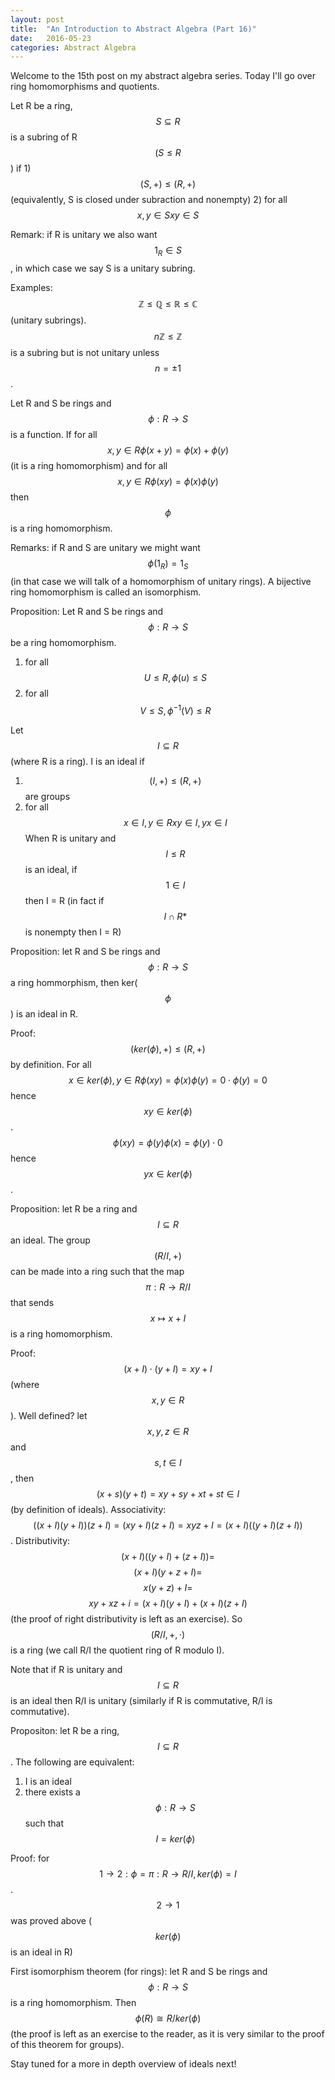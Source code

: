 ```yaml
---
layout: post
title:  "An Introduction to Abstract Algebra (Part 16)"
date:   2016-05-23
categories: Abstract Algebra
---
```


Welcome to the 15th post on my abstract algebra series. Today I'll go over ring homomorphisms and quotients.

Let R be a ring, $$S \subseteq R$$ is a subring of R $$(S \leq R$$) if 1) $$(S, +) \leq (R, +)$$ (equivalently, S is closed under subraction and nonempty)
2) for all $$x, y \in S xy \in S$$

Remark: if R is unitary we also want $$1_R \in S$$, in which case we say S is a unitary subring.

Examples: $$\mathbb{Z} \leq \mathbb{Q} \leq \mathbb{R} \leq \mathbb{C}$$ (unitary subrings).
$$n\mathbb{Z} \leq \mathbb{Z}$$ is a subring but is not unitary unless $$n = \pm 1$$.

Let R and S be rings and $$\phi : R \rightarrow S$$ is a function. If for all $$x, y \in R \phi(x+y) = \phi(x) + \phi(y)$$ (it is a ring homomorphism) and for all $$x, y \in R \phi(xy) = \phi(x)\phi(y)$$ then $$\phi$$ is a ring homomorphism.

Remarks: if R and S are unitary we might want $$\phi(1_R) = 1_S$$ (in that case we will talk of a homomorphism of unitary rings). A bijective ring homomorphism is called an isomorphism.

Proposition: Let R and S be rings and $$\phi: R \rightarrow S$$ be a ring homomorphism.
1) for all $$U \leq R, \phi(u) \leq S$$
2) for all $$V \leq S, \phi^{-1}(V) \leq R$$

Let $$I \subseteq R$$ (where R is a ring). I is an ideal if
1) $$(I, +) \leq (R, +)$$ are groups
2) for all $$x \in I, y \in R xy \in I, yx \in I$$
When R is unitary and $$I \leq R$$ is an ideal, if $$1 \in I$$ then I = R (in fact if $$I \cap R*$$ is nonempty then I = R)

Proposition: let R and S be rings and $$\phi : R \rightarrow S$$ a ring hommorphism, then ker($$\phi$$) is an ideal in R.

Proof: $$(ker(\phi), +) \leq (R,+)$$ by definition.
For all $$x \in ker(\phi), y \in R \phi(xy) = \phi(x)\phi(y) = 0 \cdot \phi(y) = 0$$ hence $$xy \in ker(\phi)$$. $$\phi(xy) = \phi(y)\phi(x) = \phi(y)\cdot 0$$ hence $$yx \in ker(\phi)$$.

Proposition: let R be a ring and $$I \subseteq R$$ an ideal. The group $$(R/I, +)$$ can be made into a ring such that the map $$\pi : R \rightarrow R/I$$ that sends $$x \mapsto x+I$$ is a ring homomorphism.

Proof: $$(x+I) \cdot (y+I) = xy + I$$ (where $$x,y \in R$$). Well defined? let $$x, y, z \in R$$ and $$s, t \in I$$, then $$(x+s)(y+t) = xy + sy + xt + st \in I$$ (by definition of ideals).
Associativity: $$((x+I)(y+I))(z+I) = (xy+I)(z+I) = xyz+I = (x+I)((y+I)(z+I))$$ .
Distributivity: $$(x+I)((y+I)+(z+I)) = $$ $$(x+I)(y+z+I) = $$ $$x(y+z)+I = $$ $$xy+xz+i = (x+I)(y+I)+(x+I)(z+I)$$ (the proof of right distributivity is left as an exercise).
So $$(R/I, +, \cdot)$$ is a ring (we call R/I the quotient ring of R modulo I).

Note that if R is unitary and $$I \subseteq R$$ is an ideal then R/I is unitary (similarly if R is commutative, R/I is commutative).

Propositon: let R be a ring, $$I \subseteq R$$. The following are equivalent:
1) I is an ideal
2) there exists a $$\phi: R \rightarrow S$$ such that $$I = ker(\phi)$$

Proof: for $$ 1 \rightarrow 2: \phi = \pi: R \rightarrow R/I, ker(\phi) = I$$.
$$2 \rightarrow 1$$ was proved above ($$ker(\phi)$$ is an ideal in R)

First isomorphism theorem (for rings): let R and S be rings and $$\phi : R \rightarrow S$$ is a ring homomorphism. Then $$\phi(R) \cong R/ker(\phi)$$ (the proof is left as an exercise to the reader, as it is very similar to the proof of this theorem for groups).

Stay tuned for a more in depth overview of ideals next! 
